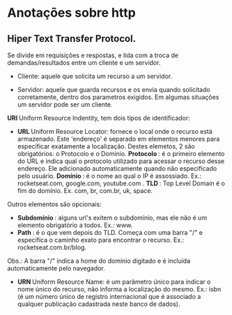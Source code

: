 # Anotações sobre http

## Hiper Text Transfer Protocol.

Se divide em requisições e respostas, e lida com a troca de demandas/resultados entre um cliente e um servidor.

- Cliente: aquele que solicita um recurso a um servidor.

- Servidor: aquele que guarda recursos e os envia quando solicitado corretamente,
dentro dos parametros exigidos. Em algumas situações um servidor pode ser um cliente.

<strong> URI </strong> Uniform Resource Indentity, tem dois tipos de identificador:

- <strong> URL </strong> Uniform Resource Locator: fornece o local onde o recurso está armazenado.
Este 'endereço' é separado em elementos menores para especificar exatamente a localização. Destes elemetos, 2 são obrigatórios: o Protocolo e o Domínio.
<strong> Protocolo </strong>: é o primeiro elemento do URL e indica qual o protocolo utilizado para acessar o recurso desse endereço. Ele adicionado automaticamente quando não especificado pelo usuário.
<strong> Domínio </strong>: é o nome ao qual o IP é assossiado. Ex.: rocketseat.com, google.com, youtube.com .
<strong> TLD </strong>: Top Level Domain é o fim do domínio. Ex. com, br, com.br, uk, space.

Outros elementos são opcionais:
- <strong> Subdomínio </strong>: alguns url's exitem o subdomínio, mas ele não é um elemento obrigatório a todos. Ex.: www.
- <strong> Path </strong>: é o que vem depois do TLD. Começa com uma barra "/" e especifíca o caminho exato para encontrar o recurso. Ex.: rocketseat.com.br/blog.

Obs.: A barra "/" indica a home do domínio digitado e é incluída automaticamente pelo navegador.

- <strong> URN </strong> Uniform Resource Name: é um parâmetro único para indicar o nome único do recurso, não informa a localização do mesmo.
Ex.: isbn (é um número único de registro internacional que é associado a qualquer publicação cadastrada neste banco de dados).

